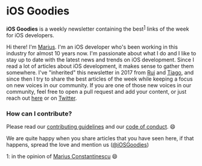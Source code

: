 # iOS Goodies

**iOS Goodies** is a weekly newsletter containing the best<sup>[1](#footnote)</sup> links of the week for iOS developers. 

Hi there! I'm [Marius](https://twitter.com/marius_const). I'm an iOS developer who's been working in this industry for almost 10 years now. I'm passionate about what I do and I like to stay up to date with the latest news and trends on iOS development. Since I read a lot of articles about iOS development, it makes sense to gather them somewhere. I've "inherited" this newsletter in 2017 from [Rui](https://twitter.com/peres) and [Tiago](https://twitter.com/_tiagoalmeida), and since then I try to share the best articles of the week while keeping a focus on new voices in our community. If you are one of those new voices in our community, feel free to open a pull request and add your content, or just reach out [here](https://github.com/iOS-Goodies/iOS-Goodies/issues/new) or on [Twitter](https://twitter.com/marius_const).

### How can I contribute?

Please read our [contributing guidelines](../master/CONTRIBUTING.md) and our [code of conduct](../master/CODE_OF_CONDUCT.md). 😄

We are quite happy when you share articles that you have seen here, if that happens, spread the love and mention us ([@iOSGoodies](https://twitter.com/iosgoodies))

<a name="footnote">1</a>: in the opinion of [Marius Constantinescu](https://twitter.com/marius_const) 😄
